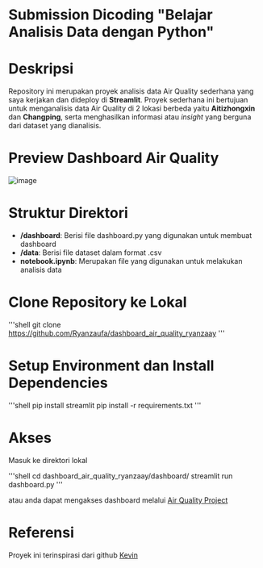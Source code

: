 # Submission Dicoding **"Belajar Analisis Data dengan Python"**

# Deskripsi
Repository ini merupakan proyek analisis data Air Quality sederhana yang saya kerjakan dan dideploy di **Streamlit**. Proyek sederhana ini bertujuan untuk menganalisis data Air Quality di 2 lokasi berbeda yaitu **Aitizhongxin** dan **Changping**, serta menghasilkan informasi atau *insight* yang berguna dari dataset yang dianalisis.

# Preview Dashboard Air Quality
![image](https://github.com/user-attachments/assets/a39dd6a6-4d76-4305-a8cc-8906e1b0f054)

# Struktur Direktori
- **/dashboard**: Berisi file dashboard.py yang digunakan untuk membuat dashboard
- **/data**: Berisi file dataset dalam format .csv
- **notebook.ipynb**: Merupakan file yang digunakan untuk melakukan analisis data

# Clone Repository ke Lokal

'''shell
git clone https://github.com/Ryanzaufa/dashboard_air_quality_ryanzaay
'''

# Setup Environment dan Install Dependencies

'''shell
pip install streamlit
pip install -r requirements.txt
'''

# Akses
Masuk ke direktori lokal

'''shell
cd dashboard_air_quality_ryanzaay/dashboard/
streamlit run dashboard.py
'''

atau anda dapat mengakses dashboard melalui [Air Quality Project](https://dashboard-air-quality-ryanza-aufa-y.streamlit.app/)

# Referensi
Proyek ini terinspirasi dari github [Kevin](https://github.com/kevinsimorangkir2001/dashboard-bike-sharing-kevinc)
